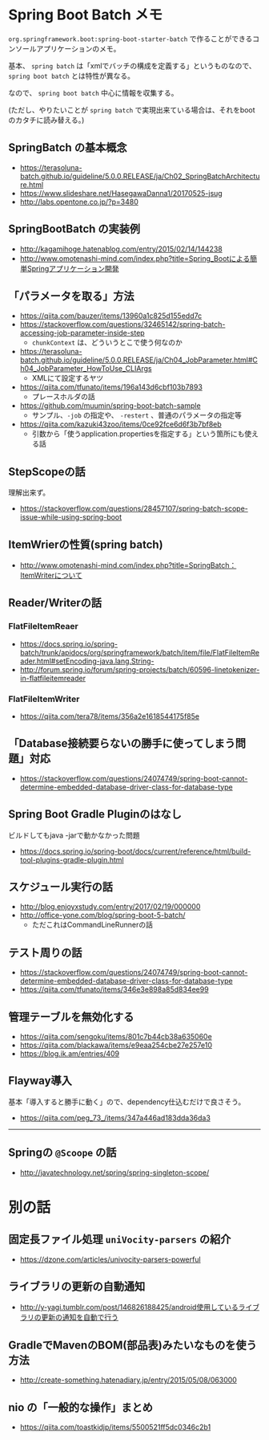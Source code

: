 # Spring Boot Batch メモ

`org.springframework.boot:spring-boot-starter-batch` で作ることができるコンソールアプリケーションのメモ。

基本、 `spring batch` は「xmlでバッチの構成を定義する」というものなので、 `spring boot batch` とは特性が異なる。

なので、 `spring boot batch` 中心に情報を収集する。

(ただし、やりたいことが `spring batch` で実現出来ている場合は、それをbootのカタチに読み替える。)

## SpringBatch の基本概念

- <https://terasoluna-batch.github.io/guideline/5.0.0.RELEASE/ja/Ch02_SpringBatchArchitecture.html>
- <https://www.slideshare.net/HasegawaDanna1/20170525-jsug>
- <http://labs.opentone.co.jp/?p=3480>

## SpringBootBatch の実装例

- <http://kagamihoge.hatenablog.com/entry/2015/02/14/144238>
- <http://www.omotenashi-mind.com/index.php?title=Spring_Bootによる簡単Springアプリケーション開発>

## 「パラメータを取る」方法

- <https://qiita.com/bauzer/items/13960a1c825d155edd7c>
- <https://stackoverflow.com/questions/32465142/spring-batch-accessing-job-parameter-inside-step>
  - `chunkContext` は、どういうとこで使う何なのか
- <https://terasoluna-batch.github.io/guideline/5.0.0.RELEASE/ja/Ch04_JobParameter.html#Ch04_JobParameter_HowToUse_CLIArgs>
  - XMLにて設定するヤツ
- <https://qiita.com/tfunato/items/196a143d6cbf103b7893>
  - プレースホルダの話
- <https://github.com/muumin/spring-boot-batch-sample>
  - サンプル、`-job` の指定や、 `-restert` 、普通のパラメータの指定等
- <https://qiita.com/kazuki43zoo/items/0ce92fce6d6f3b7bf8eb>
  - 引数から「使うapplication.propertiesを指定する」という箇所にも使える話

## StepScopeの話

理解出来ず。

- <https://stackoverflow.com/questions/28457107/spring-batch-scope-issue-while-using-spring-boot>

## ItemWrierの性質(spring batch)

-  <http://www.omotenashi-mind.com/index.php?title=SpringBatch：ItemWriterについて>

## Reader/Writerの話

### FlatFileItemReaer

- <https://docs.spring.io/spring-batch/trunk/apidocs/org/springframework/batch/item/file/FlatFileItemReader.html#setEncoding-java.lang.String->
- <http://forum.spring.io/forum/spring-projects/batch/60596-linetokenizer-in-flatfileitemreader>

### FlatFileItemWriter

- <https://qiita.com/tera78/items/356a2e1618544175f85e>

## 「Database接続要らないの勝手に使ってしまう問題」対応

- <https://stackoverflow.com/questions/24074749/spring-boot-cannot-determine-embedded-database-driver-class-for-database-type>

## Spring Boot Gradle Pluginのはなし

ビルドしてもjava -jarで動かなかった問題

- <https://docs.spring.io/spring-boot/docs/current/reference/html/build-tool-plugins-gradle-plugin.html>

## スケジュール実行の話

- <http://blog.enjoyxstudy.com/entry/2017/02/19/000000>
- <http://office-yone.com/blog/spring-boot-5-batch/>
  - ただこれはCommandLineRunnerの話

## テスト周りの話

- <https://stackoverflow.com/questions/24074749/spring-boot-cannot-determine-embedded-database-driver-class-for-database-type>
- <https://qiita.com/tfunato/items/346e3e898a85d834ee99>

## 管理テーブルを無効化する

- <https://qiita.com/sengoku/items/801c7b44cb38a635060e>
- <https://qiita.com/blackawa/items/e9eaa254cbe27e257e10>
- <https://blog.ik.am/entries/409>

## Flayway導入

基本「導入すると勝手に動く」ので、dependency仕込むだけで良さそう。

- <https://qiita.com/peg_73_/items/347a446ad183dda36da3>

---


## Springの `@Scoope` の話

- <http://javatechnology.net/spring/spring-singleton-scope/>

# 別の話

## 固定長ファイル処理 `uniVocity-parsers` の紹介

- <https://dzone.com/articles/univocity-parsers-powerful>

## ライブラリの更新の自動通知

- <http://y-yagi.tumblr.com/post/146826188425/android使用しているライブラリの更新の通知を自動で行う>

## GradleでMavenのBOM(部品表)みたいなものを使う方法

- <http://create-something.hatenadiary.jp/entry/2015/05/08/063000>


## nio の「一般的な操作」まとめ

- <https://qiita.com/toastkidjp/items/5500521ff5dc0346c2b1>
